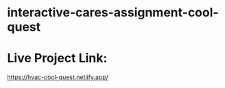 # interactive-cares-assignment-cool-quest

# Live Project Link:

https://hvac-cool-quest.netlify.app/
